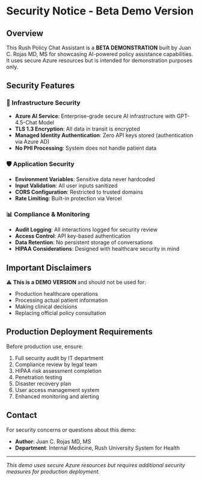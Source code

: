 # Security Notice - Beta Demo Version

## Overview

This Rush Policy Chat Assistant is a **BETA DEMONSTRATION** built by Juan C. Rojas MD, MS for showcasing AI-powered policy assistance capabilities. It uses secure Azure resources but is intended for demonstration purposes only.

## Security Features

### 🔐 Infrastructure Security
- **Azure AI Service**: Enterprise-grade secure AI infrastructure with GPT-4.5-Chat Model
- **TLS 1.3 Encryption**: All data in transit is encrypted
- **Managed Identity Authentication**: Zero API keys stored (authentication via Azure AD)
- **No PHI Processing**: System does not handle patient data

### 🛡️ Application Security
- **Environment Variables**: Sensitive data never hardcoded
- **Input Validation**: All user inputs sanitized
- **CORS Configuration**: Restricted to trusted domains
- **Rate Limiting**: Built-in protection via Vercel

### 📊 Compliance & Monitoring
- **Audit Logging**: All interactions logged for security review
- **Access Control**: API key-based authentication
- **Data Retention**: No persistent storage of conversations
- **HIPAA Considerations**: Designed with healthcare security in mind

## Important Disclaimers

⚠️ **This is a DEMO VERSION** and should not be used for:
- Production healthcare operations
- Processing actual patient information
- Making clinical decisions
- Replacing official policy consultation

## Production Deployment Requirements

Before production use, ensure:
1. Full security audit by IT department
2. Compliance review by legal team
3. HIPAA risk assessment completion
4. Penetration testing
5. Disaster recovery plan
6. User access management system
7. Enhanced monitoring and alerting

## Contact

For security concerns or questions about this demo:
- **Author**: Juan C. Rojas MD, MS
- **Department**: Internal Medicine, Rush University System for Health

---

*This demo uses secure Azure resources but requires additional security measures for production deployment.*
